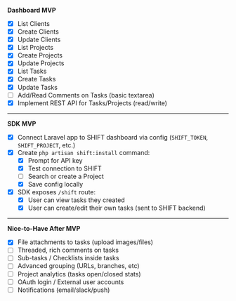 **Dashboard MVP**
- [x] List Clients
- [x] Create Clients
- [x] Update Clients
- [x] List Projects
- [x] Create Projects
- [x] Update Projects
- [x] List Tasks
- [x] Create Tasks
- [x] Update Tasks
- [ ] Add/Read Comments on Tasks (basic textarea)
- [x] Implement REST API for Tasks/Projects (read/write)

---

**SDK MVP**
- [x] Connect Laravel app to SHIFT dashboard via config (`SHIFT_TOKEN`, `SHIFT_PROJECT`, etc.)
- [x] Create `php artisan shift:install` command:
    - [x] Prompt for API key
    - [x] Test connection to SHIFT
    - [ ] Search or create a Project
    - [x] Save config locally
- [x] SDK exposes `/shift` route:
    - [x] User can view tasks they created
    - [x] User can create/edit their own tasks (sent to SHIFT backend)

---

**Nice-to-Have After MVP**
- [x] File attachments to tasks (upload images/files)
- [ ] Threaded, rich comments on tasks
- [ ] Sub-tasks / Checklists inside tasks
- [ ] Advanced grouping (URLs, branches, etc)
- [ ] Project analytics (tasks open/closed stats)
- [ ] OAuth login / External user accounts
- [ ] Notifications (email/slack/push)

